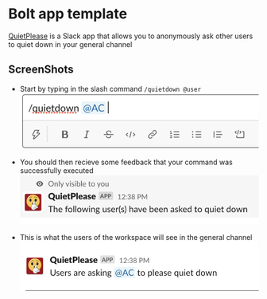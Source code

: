 Bolt app template
=================

[QuietPlease]() is a Slack app that allows you to anonymously ask other users to quiet down in your general channel


ScreenShots
------------

* Start by typing in the slash command `/quietdown @user`
![slashcommand](images/qd1.png)

* You should then recieve some feedback that your command was successfully executed
![slashcommandfeedback](images/qd2.png)

* This is what the users of the workspace will see in the general channel
![userview](images/qd3.png)

